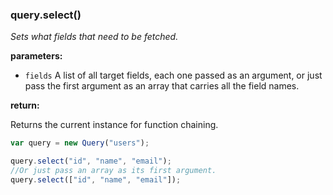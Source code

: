 ### query.select()

*Sets what fields that need to be fetched.*

**parameters:**

- `fields`  A list of all target fields, each one passed as an argument, or 
    just pass the first argument as an array that carries all the field names.

**return:**

Returns the current instance for function chaining.

```javascript
var query = new Query("users");

query.select("id", "name", "email");
//Or just pass an array as its first argument.
query.select(["id", "name", "email"]);
```